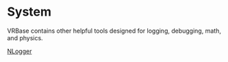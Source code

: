 # System

VRBase contains other helpful tools designed for logging, debugging, math, and physics.

[NLogger](NLogger.md)
